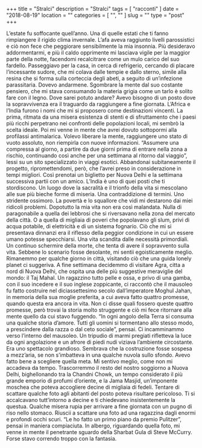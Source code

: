 +++
title = "Stralci"
description = "Stralci"
tags = [ "racconti" ]
date = "2018-08-19"
location = ""
categories = [
  "",
  ""
]
slug = ""
type = "post"
+++

L’estate fu soffocante quell’anno. Una di quelle estati che ti fanno rimpiangere il rigido clima invernale. L’afa aveva raggiunto livelli parossistici e ciò non fece che peggiorare sensibilmente la mia insonnia. Più desideravo addormentarmi, e più il caldo opprimente mi lasciava vigile per la maggior parte della notte, facendomi recalcitrare come un mulo carico del suo fardello. Passeggiavo per la casa, in cerca di refrigerio, cercando di placare l’incessante sudore, che mi colava dalle tempie e dallo sterno, simile alla resina che si forma sulla corteccia degli abeti, a seguito di un’infezione parassitaria.
Dovevo andarmene. Sgombrare la mente dal suo costante pensiero, che mi stava consumando la materia grigia come un tarlo è solito fare con il legno. Dove sarei potuto andare? Avevo bisogno di un posto dove la sopravvivenza era il traguardo da raggiungere a fine giornata. L’Africa e l’India furono i nomi che mi si proposero come destinazioni vincenti. La prima, ritmata da una misera esistenza di stenti e di sfruttamento che i paesi più ricchi perpetrano nei confronti delle popolazioni locali, mi sembrò la scelta ideale. Poi mi venne in mente che avrei dovuto sottopormi alla profilassi antimalarica. Volevo liberare la mente, raggiungere uno stato di vuoto assoluto, non riempirla con nuove informazioni. “Assumere una compressa al giorno, a partire da due giorni prima di entrare nella zona a rischio, continuando così anche per una settimana al ritorno dal viaggio”, lessi su un sito specializzato in viaggi esotici. Abbandonai subitaneamente il progetto, ripromettendomi, però, che l’avrei preso in considerazione in tempi migliori. Così prenotai un biglietto per Nuova Delhi e la settimana successiva partii con un amico.
L’India è uno di quei posti che ti stordiscono. Un luogo dove la sacralità e il trionfo della vita si mescolano alle sue più bieche forme di miseria. Una contraddizione di termini. Uno stridente ossimoro. La povertà e lo squallore che vidi mi destarono dai miei ridicoli problemi. Dopotutto la mia vita non era così malandata. Nulla di paragonabile a quella dei lebbrosi che si riversavano nella zona del mercato della città. O a quella di migliaia di poveri che popolavano gli slum, privi di acqua potabile, di elettricità e di un sistema fognario. Ciò che mi si presentava dinnanzi era il riflesso della peggior condizione in cui un essere umano potesse specchiarsi. Una vita scandita dalle necessità primordiali. Un continuo schermire della morte, che tenta di avere il sopravvento sulla vita. Sebbene lo scenario fosse desolante, mi sentii egoisticamente meglio. Rimanemmo per qualche giorno in città, visitando ciò che una guida lonely planet ci suggeriva. A fine settimana decidemmo di visitare Agra, citta a nord di Nuova Delhi, che ospita una delle più suggestive meraviglie del mondo: il Taj Mahal. Un ragazzino tutto pelle e ossa, e privo di una gamba, con il suo incedere e il suo inglese zoppicante, ci raccontò che il mausoleo fu fatto costruire nel diciassettesimo secolo dall’imperatore Moghul Jahan, in memoria della sua moglie preferita, a cui aveva fatto quattro promesse, quando questa era ancora in vita. Non ci disse quali fossero queste quattro promesse, però trovai la storia molto struggente e ciò mi fece ritornare alla mente quello da cui stavo fuggendo. “In ogni angolo della Terra si consuma una qualche storia d’amore. Tutti gli uomini si tormentano allo stesso modo, a prescindere dalla razza o dal ceto sociale”, pensai. Ci incamminammo verso l’interno del mausoleo. Un tripudio di marmi pregiati rifletteva la luce da ogni angolazione e un afrore di piedi nudi viziava l’ambiente circostante. Era uno spettacolo grandioso. Sembrava che la costruzione fosse sospesa a mezz’aria, se non s’imbatteva in una qualche nuvola sullo sfondo. Avevo fatto bene a scegliere quella meta. Mi sentivo meglio, come non mi accadeva da tempo. Trascorremmo il resto del nostro soggiorno a Nuova Delhi, bighellonando tra la Chandni Chowk, un tempo considerato il più grande emporio di profumi d’oriente, e la Jama Masjid, un’imponente moschea che poteva accogliere decine di migliaia di fedeli. Tentare di scattare qualche foto agli abitanti del posto poteva risultare pericoloso. Ti si accalcavano tutt’intorno a decine e ti chiedevano insistentemente la questua. Qualche misera rupia per arrivare a fine giornata con un pugno di riso nello stomaco. Riuscii a scattare una foto ad una ragazzina dagli enormi e profondi occhi scuri. “Le ho fatto un primo piano da premio Pulitzer”, pensai in maniera compiaciuta. In albergo, riguardando quella foto, mi venne in mente il penetrante sguardo della Sharbat Gula di Steve McCurry. Forse stavo correndo troppo con la fantasia.
